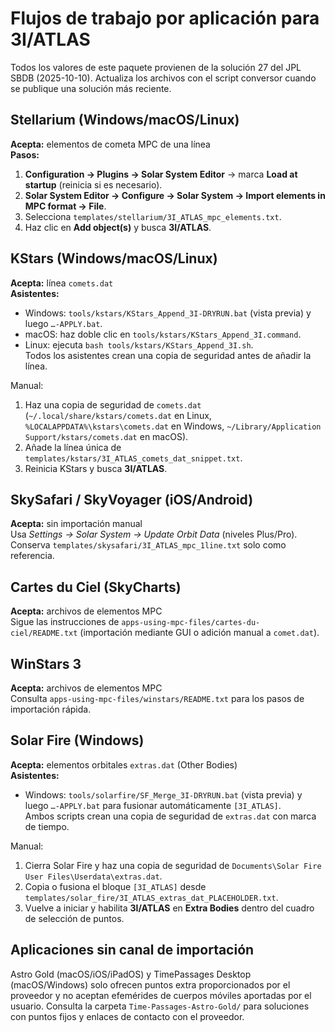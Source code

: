 # Flujos de trabajo por aplicación para 3I/ATLAS

Todos los valores de este paquete provienen de la solución 27 del JPL SBDB (2025-10-10).
Actualiza los archivos con el script conversor cuando se publique una solución más reciente.

## Stellarium (Windows/macOS/Linux)

**Acepta:** elementos de cometa MPC de una línea  
**Pasos:**
1. **Configuration → Plugins → Solar System Editor** → marca **Load at startup** (reinicia si es necesario).  
2. **Solar System Editor → Configure → Solar System → Import elements in MPC format → File**.  
3. Selecciona `templates/stellarium/3I_ATLAS_mpc_elements.txt`.  
4. Haz clic en **Add object(s)** y busca **3I/ATLAS**.

## KStars (Windows/macOS/Linux)

**Acepta:** línea `comets.dat`  
**Asistentes:**
- Windows: `tools/kstars/KStars_Append_3I-DRYRUN.bat` (vista previa) y luego `…-APPLY.bat`.  
- macOS: haz doble clic en `tools/kstars/KStars_Append_3I.command`.  
- Linux: ejecuta `bash tools/kstars/KStars_Append_3I.sh`.  
Todos los asistentes crean una copia de seguridad antes de añadir la línea.

Manual:
1. Haz una copia de seguridad de `comets.dat` (`~/.local/share/kstars/comets.dat` en Linux, `%LOCALAPPDATA%\kstars\comets.dat` en Windows, `~/Library/Application Support/kstars/comets.dat` en macOS).  
2. Añade la línea única de `templates/kstars/3I_ATLAS_comets_dat_snippet.txt`.  
3. Reinicia KStars y busca **3I/ATLAS**.

## SkySafari / SkyVoyager (iOS/Android)

**Acepta:** sin importación manual  
Usa *Settings → Solar System → Update Orbit Data* (niveles Plus/Pro). Conserva
`templates/skysafari/3I_ATLAS_mpc_1line.txt` solo como referencia.

## Cartes du Ciel (SkyCharts)

**Acepta:** archivos de elementos MPC  
Sigue las instrucciones de `apps-using-mpc-files/cartes-du-ciel/README.txt`
(importación mediante GUI o adición manual a `comet.dat`).

## WinStars 3

**Acepta:** archivos de elementos MPC  
Consulta `apps-using-mpc-files/winstars/README.txt` para los pasos de importación rápida.

## Solar Fire (Windows)

**Acepta:** elementos orbitales `extras.dat` (Other Bodies)  
**Asistentes:**
- Windows: `tools/solarfire/SF_Merge_3I-DRYRUN.bat` (vista previa) y luego `…-APPLY.bat` para fusionar automáticamente `[3I_ATLAS]`.  
Ambos scripts crean una copia de seguridad de `extras.dat` con marca de tiempo.

Manual:
1. Cierra Solar Fire y haz una copia de seguridad de `Documents\Solar Fire User Files\Userdata\extras.dat`.  
2. Copia o fusiona el bloque `[3I_ATLAS]` desde `templates/solar_fire/3I_ATLAS_extras_dat_PLACEHOLDER.txt`.  
3. Vuelve a iniciar y habilita **3I/ATLAS** en **Extra Bodies** dentro del cuadro de selección de puntos.

## Aplicaciones sin canal de importación

Astro Gold (macOS/iOS/iPadOS) y TimePassages Desktop (macOS/Windows) solo ofrecen puntos extra
proporcionados por el proveedor y no aceptan efemérides de cuerpos móviles aportadas por el usuario.
Consulta la carpeta `Time-Passages-Astro-Gold/` para soluciones con puntos fijos y enlaces de contacto con el proveedor.
